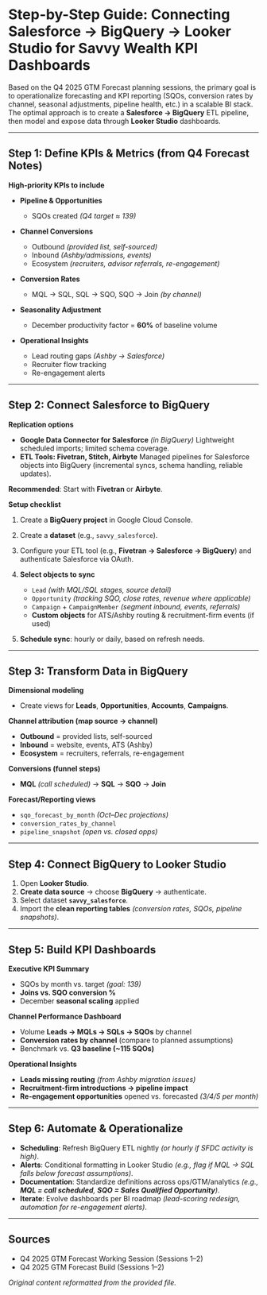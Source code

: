 # Step-by-Step Guide: Connecting Salesforce → BigQuery → Looker Studio for Savvy Wealth KPI Dashboards

Based on the Q4 2025 GTM Forecast planning sessions, the primary goal is to operationalize forecasting and KPI reporting (SQOs, conversion rates by channel, seasonal adjustments, pipeline health, etc.) in a scalable BI stack. The optimal approach is to create a **Salesforce → BigQuery** ETL pipeline, then model and expose data through **Looker Studio** dashboards.&#x20;

---

## Step 1: Define KPIs & Metrics (from Q4 Forecast Notes)

**High-priority KPIs to include**

* **Pipeline & Opportunities**

  * SQOs created *(Q4 target ≈ 139)*
* **Channel Conversions**

  * Outbound *(provided list, self-sourced)*
  * Inbound *(Ashby/admissions, events)*
  * Ecosystem *(recruiters, advisor referrals, re-engagement)*
* **Conversion Rates**

  * MQL → SQL, SQL → SQO, SQO → Join *(by channel)*
* **Seasonality Adjustment**

  * December productivity factor = **60%** of baseline volume
* **Operational Insights**

  * Lead routing gaps *(Ashby → Salesforce)*
  * Recruiter flow tracking
  * Re-engagement alerts

---

## Step 2: Connect Salesforce to BigQuery

**Replication options**

* **Google Data Connector for Salesforce** *(in BigQuery)*
  Lightweight scheduled imports; limited schema coverage.
* **ETL Tools: Fivetran, Stitch, Airbyte**
  Managed pipelines for Salesforce objects into BigQuery (incremental syncs, schema handling, reliable updates).

**Recommended**: Start with **Fivetran** or **Airbyte**.

**Setup checklist**

1. Create a **BigQuery project** in Google Cloud Console.
2. Create a **dataset** (e.g., `savvy_salesforce`).
3. Configure your ETL tool (e.g., **Fivetran → Salesforce → BigQuery**) and authenticate Salesforce via OAuth.
4. **Select objects to sync**

   * `Lead` *(with MQL/SQL stages, source detail)*
   * `Opportunity` *(tracking SQO, close rates, revenue where applicable)*
   * `Campaign` + `CampaignMember` *(segment inbound, events, referrals)*
   * **Custom objects** for ATS/Ashby routing & recruitment-firm events (if used)
5. **Schedule sync**: hourly or daily, based on refresh needs.

---

## Step 3: Transform Data in BigQuery

**Dimensional modeling**

* Create views for **Leads**, **Opportunities**, **Accounts**, **Campaigns**.

**Channel attribution (map source → channel)**

* **Outbound** = provided lists, self-sourced
* **Inbound** = website, events, ATS (Ashby)
* **Ecosystem** = recruiters, referrals, re-engagement

**Conversions (funnel steps)**

* **MQL** *(call scheduled)* → **SQL** → **SQO** → **Join**

**Forecast/Reporting views**

* `sqo_forecast_by_month` *(Oct–Dec projections)*
* `conversion_rates_by_channel`
* `pipeline_snapshot` *(open vs. closed opps)*

---

## Step 4: Connect BigQuery to Looker Studio

1. Open **Looker Studio**.
2. **Create data source** → choose **BigQuery** → authenticate.
3. Select dataset **`savvy_salesforce`**.
4. Import the **clean reporting tables** *(conversion rates, SQOs, pipeline snapshots)*.

---

## Step 5: Build KPI Dashboards

**Executive KPI Summary**

* SQOs by month vs. target *(goal: 139)*
* **Joins vs. SQO conversion %**
* December **seasonal scaling** applied

**Channel Performance Dashboard**

* Volume **Leads → MQLs → SQLs → SQOs** by channel
* **Conversion rates by channel** (compare to planned assumptions)
* Benchmark vs. **Q3 baseline (\~115 SQOs)**

**Operational Insights**

* **Leads missing routing** *(from Ashby migration issues)*
* **Recruitment-firm introductions → pipeline impact**
* **Re-engagement opportunities** opened vs. forecasted *(3/4/5 per month)*

---

## Step 6: Automate & Operationalize

* **Scheduling**: Refresh BigQuery ETL nightly *(or hourly if SFDC activity is high)*.
* **Alerts**: Conditional formatting in Looker Studio
  *(e.g., flag if MQL → SQL falls below forecast assumptions)*.
* **Documentation**: Standardize definitions across ops/GTM/analytics
  *(e.g., **MQL = call scheduled**, **SQO = Sales Qualified Opportunity**)*.
* **Iterate**: Evolve dashboards per BI roadmap *(lead-scoring redesign, automation for re-engagement alerts)*.

---

## Sources

* Q4 2025 GTM Forecast Working Session (Sessions 1–2)
* Q4 2025 GTM Forecast Build (Sessions 1–2)

*Original content reformatted from the provided file.*&#x20;
